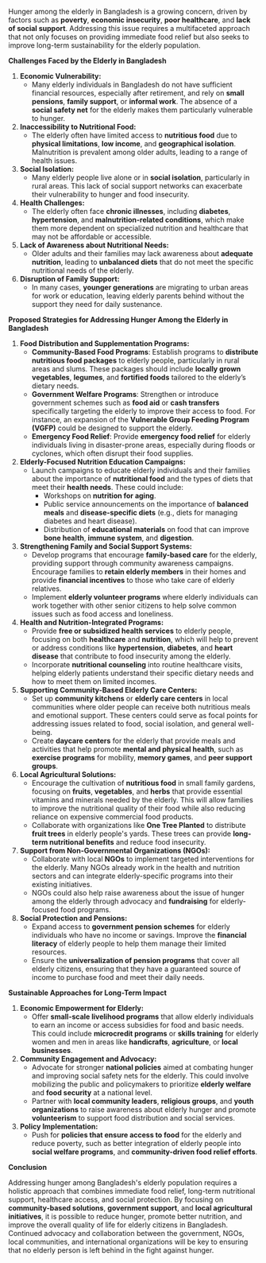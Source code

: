 Hunger among the elderly in Bangladesh is a growing concern, driven by factors such as **poverty**, **economic insecurity**, **poor healthcare**, and **lack of social support**. Addressing this issue requires a multifaceted approach that not only focuses on providing immediate food relief but also seeks to improve long-term sustainability for the elderly population.

**Challenges Faced by the Elderly in Bangladesh**

1. **Economic Vulnerability:**
    - Many elderly individuals in Bangladesh do not have sufficient financial resources, especially after retirement, and rely on **small pensions**, **family support**, or **informal work**. The absence of a **social safety net** for the elderly makes them particularly vulnerable to hunger.
2. **Inaccessibility to Nutritional Food:**
    - The elderly often have limited access to **nutritious food** due to **physical limitations**, **low income**, and **geographical isolation**. Malnutrition is prevalent among older adults, leading to a range of health issues.
3. **Social Isolation:**
    - Many elderly people live alone or in **social isolation**, particularly in rural areas. This lack of social support networks can exacerbate their vulnerability to hunger and food insecurity.
4. **Health Challenges:**
    - The elderly often face **chronic illnesses**, including **diabetes**, **hypertension**, and **malnutrition-related conditions**, which make them more dependent on specialized nutrition and healthcare that may not be affordable or accessible.
5. **Lack of Awareness about Nutritional Needs:**
    - Older adults and their families may lack awareness about **adequate nutrition**, leading to **unbalanced diets** that do not meet the specific nutritional needs of the elderly.
6. **Disruption of Family Support:**
    - In many cases, **younger generations** are migrating to urban areas for work or education, leaving elderly parents behind without the support they need for daily sustenance.

**Proposed Strategies for Addressing Hunger Among the Elderly in Bangladesh**

1. **Food Distribution and Supplementation Programs:**
    - **Community-Based Food Programs**: Establish programs to **distribute nutritious food packages** to elderly people, particularly in rural areas and slums. These packages should include **locally grown vegetables**, **legumes**, and **fortified foods** tailored to the elderly’s dietary needs.
    - **Government Welfare Programs**: Strengthen or introduce government schemes such as **food aid** or **cash transfers** specifically targeting the elderly to improve their access to food. For instance, an expansion of the **Vulnerable Group Feeding Program (VGFP)** could be designed to support the elderly.
    - **Emergency Food Relief**: Provide **emergency food relief** for elderly individuals living in disaster-prone areas, especially during floods or cyclones, which often disrupt their food supplies.
2. **Elderly-Focused Nutrition Education Campaigns:**
    - Launch campaigns to educate elderly individuals and their families about the importance of **nutritional food** and the types of diets that meet their **health needs**. These could include:
        - Workshops on **nutrition for aging**.
        - Public service announcements on the importance of **balanced meals** and **disease-specific diets** (e.g., diets for managing diabetes and heart disease).
        - Distribution of **educational materials** on food that can improve **bone health**, **immune system**, and **digestion**.
3. **Strengthening Family and Social Support Systems:**
    - Develop programs that encourage **family-based care** for the elderly, providing support through community awareness campaigns. Encourage families to **retain elderly members** in their homes and provide **financial incentives** to those who take care of elderly relatives.
    - Implement **elderly volunteer programs** where elderly individuals can work together with other senior citizens to help solve common issues such as food access and loneliness.
4. **Health and Nutrition-Integrated Programs:**
    - Provide **free or subsidized health services** to elderly people, focusing on both **healthcare** and **nutrition**, which will help to prevent or address conditions like **hypertension**, **diabetes**, and **heart disease** that contribute to food insecurity among the elderly.
    - Incorporate **nutritional counseling** into routine healthcare visits, helping elderly patients understand their specific dietary needs and how to meet them on limited incomes.
5. **Supporting Community-Based Elderly Care Centers:**
    - Set up **community kitchens** or **elderly care centers** in local communities where older people can receive both nutritious meals and emotional support. These centers could serve as focal points for addressing issues related to food, social isolation, and general well-being.
    - Create **daycare centers** for the elderly that provide meals and activities that help promote **mental and physical health**, such as **exercise programs** for mobility, **memory games**, and **peer support groups**.
6. **Local Agricultural Solutions:**
    - Encourage the cultivation of **nutritious food** in small family gardens, focusing on **fruits**, **vegetables**, and **herbs** that provide essential vitamins and minerals needed by the elderly. This will allow families to improve the nutritional quality of their food while also reducing reliance on expensive commercial food products.
    - Collaborate with organizations like **One Tree Planted** to distribute **fruit trees** in elderly people's yards. These trees can provide **long-term nutritional benefits** and reduce food insecurity.
7. **Support from Non-Governmental Organizations (NGOs):**
    - Collaborate with local **NGOs** to implement targeted interventions for the elderly. Many NGOs already work in the health and nutrition sectors and can integrate elderly-specific programs into their existing initiatives.
    - NGOs could also help raise awareness about the issue of hunger among the elderly through advocacy and **fundraising** for elderly-focused food programs.
8. **Social Protection and Pensions:**
    - Expand access to **government pension schemes** for elderly individuals who have no income or savings. Improve the **financial literacy** of elderly people to help them manage their limited resources.
    - Ensure the **universalization of pension programs** that cover all elderly citizens, ensuring that they have a guaranteed source of income to purchase food and meet their daily needs.

**Sustainable Approaches for Long-Term Impact**

1. **Economic Empowerment for Elderly:**
    - Offer **small-scale livelihood programs** that allow elderly individuals to earn an income or access subsidies for food and basic needs. This could include **microcredit programs** or **skills training** for elderly women and men in areas like **handicrafts**, **agriculture**, or **local businesses**.
2. **Community Engagement and Advocacy:**
    - Advocate for stronger **national policies** aimed at combating hunger and improving social safety nets for the elderly. This could involve mobilizing the public and policymakers to prioritize **elderly welfare** and **food security** at a national level.
    - Partner with **local community leaders**, **religious groups**, and **youth organizations** to raise awareness about elderly hunger and promote **volunteerism** to support food distribution and social services.
3. **Policy Implementation:**
    - Push for **policies that ensure access to food** for the elderly and reduce poverty, such as better integration of elderly people into **social welfare programs**, and **community-driven food relief efforts**.

**Conclusion**

Addressing hunger among Bangladesh's elderly population requires a holistic approach that combines immediate food relief, long-term nutritional support, healthcare access, and social protection. By focusing on **community-based solutions**, **government support**, and **local agricultural initiatives**, it is possible to reduce hunger, promote better nutrition, and improve the overall quality of life for elderly citizens in Bangladesh. Continued advocacy and collaboration between the government, NGOs, local communities, and international organizations will be key to ensuring that no elderly person is left behind in the fight against hunger.